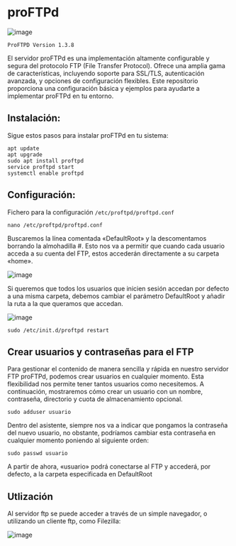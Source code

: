 # proFTPd

![image](https://github.com/Scosrom/Servicios-en-red/assets/114906778/5ee75c74-0695-44f8-8865-8aa143cc2cea)

```ProFTPD Version 1.3.8```

El servidor proFTPd es una implementación altamente configurable y segura del protocolo FTP (File Transfer Protocol). Ofrece una amplia gama de características, incluyendo soporte para SSL/TLS, autenticación avanzada, y opciones de configuración flexibles. Este repositorio proporciona una configuración básica y ejemplos para ayudarte a implementar proFTPd en tu entorno.


## Instalación:

Sigue estos pasos para instalar proFTPd en tu sistema:

```
apt update
apt upgrade
sudo apt install proftpd
service proftpd start
systemctl enable proftpd
```

## Configuración:

Fichero para la configuración ```/etc/proftpd/proftpd.conf```

```
nano /etc/proftpd/proftpd.conf
```

Buscaremos la línea comentada «DefaultRoot» y la descomentamos borrando la almohadilla #. Esto nos va a permitir que cuando cada usuario acceda a su cuenta del FTP, estos accederán directamente a su carpeta «home».

![image](https://github.com/Scosrom/Servicios-en-red/assets/114906778/2a18fe33-0f45-45b3-90e4-8ccff94d986c)

Si queremos que todos los usuarios que inicien sesión accedan por defecto a una misma carpeta, debemos cambiar el parámetro DefaultRoot y añadir la ruta a la que queramos que accedan. 

![image](https://github.com/Scosrom/Servicios-en-red/assets/114906778/e3056544-0656-4ef1-a148-82476d4187ef)


```
sudo /etc/init.d/proftpd restart
```

## Crear usuarios y contraseñas para el FTP

Para gestionar el contenido de manera sencilla y rápida en nuestro servidor FTP proFTPd, podemos crear usuarios en cualquier momento. Esta flexibilidad nos permite tener tantos usuarios como necesitemos. A continuación, mostraremos cómo crear un usuario con un nombre, contraseña, directorio y cuota de almacenamiento opcional.

```
sudo adduser usuario
```

Dentro del asistente, siempre nos va a indicar que pongamos la contraseña del nuevo usuario, no obstante, podríamos cambiar esta contraseña en cualquier momento poniendo al siguiente orden:

```
sudo passwd usuario
```
A partir de ahora, «usuario» podrá conectarse al FTP y accederá, por defecto, a la carpeta especificada en DefaultRoot

## Utlización
Al servidor ftp se puede acceder a través de un simple navegador, o utilizando un cliente ftp, como Filezilla:

![image](https://github.com/Scosrom/Servicios-en-red/assets/114906778/e330114c-c10b-4fdc-bbac-82a1f42994dc)


